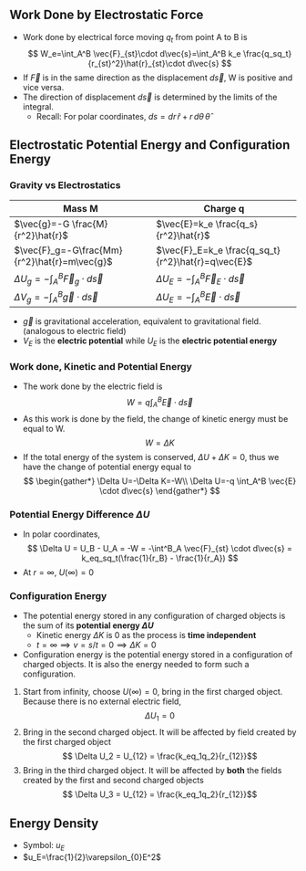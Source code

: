 ## Work Done by Electrostatic Force
- Work done by electrical force moving $q_t$ from point A to B is
$$
W_e=\int_A^B \vec{F}_{st}\cdot d\vec{s}=\int_A^B k_e \frac{q_sq_t}{r_{st}^2}\hat{r}_{st}\cdot d\vec{s}
$$
- If $\vec{F}$ is in the same direction as the displacement $d\vec{s}$, W is positive and vice versa.
- The direction of displacement $d\vec{s}$ is determined by the limits of the integral.
	- Recall: For polar coordinates, $ds = dr\,\hat{r} + r\,d\theta\,\hat{\theta}$
## Electrostatic Potential Energy and Configuration Energy
### Gravity vs Electrostatics
| Mass M | Charge q |
| --- | --- |
| $\vec{g}=-G \frac{M}{r^2}\hat{r}$ | $\vec{E}=k_e \frac{q_s}{r^2}\hat{r}$ |
| $\vec{F}_g=-G\frac{Mm}{r^2}\hat{r}=m\vec{g}$ | $\vec{F}_E=k_e \frac{q_sq_t}{r^2}\hat{r}=q\vec{E}$ |
| $\Delta U_g=-\int_{A}^{B} \vec{F}_g\cdot d\vec{s}$ | $\Delta U_E=-\int_{A}^{B} \vec{F}_E\cdot d\vec{s}$ |
| $\Delta V_g=-\int_{A}^{B} \vec{g}\cdot d\vec{s}$ | $\Delta U_E=-\int_{A}^{B} \vec{E}\cdot d\vec{s}$ |
- $\vec{g}$ is gravitational acceleration, equivalent to gravitational field. (analogous to electric field)
- $V_E$ is the **electric potential** while $U_E$ is the **electric potential energy**
### Work done, Kinetic and Potential Energy
- The work done by the electric field is
$$
W=q \int_A^B \vec{E} \cdot d\vec{s}
$$
- As this work is done by the field, the change of kinetic energy must be equal to W.
$$
W=\Delta K
$$
- If the total energy of the system is conserved, $\Delta U+\Delta K=0$, thus we have the change of potential energy equal to
$$
\begin{gather*}
\Delta U=-\Delta K=-W\\
\Delta U=-q \int_A^B \vec{E} \cdot d\vec{s}
\end{gather*}
$$
### Potential Energy Difference $\Delta U$
- In polar coordinates,
$$
\Delta U = U_B - U_A = -W = -\int^B_A \vec{F}_{st} \cdot d\vec{s} = k_eq_sq_t(\frac{1}{r_B} - \frac{1}{r_A})
$$
- At $r = \infty$, $U(\infty) = 0$
### Configuration Energy
- The potential energy stored in any configuration of charged objects is the sum of its **potential energy $\Delta U$**
	- Kinetic energy $\Delta K$ is 0 as the process is **time independent**
	- $t = \infty \implies v = s/t = 0 \implies \Delta K = 0$
- Configuration energy is the potential energy stored in a configuration of charged objects. It is also the energy needed to form such a configuration.
1. Start from infinity, choose $U(\infty) = 0$, bring in the first charged object. Because there is no external electric field,
$$
\Delta U_1 = 0
$$
2. Bring in the second charged object. It will be affected by field created by the first charged object
$$
\Delta U_2 = U_{12} = \frac{k_eq_1q_2}{r_{12}}$$
3. Bring in the third charged object. It will be affected by **both** the fields created by the first and second charged objects
$$
\Delta U_3 = U_{12} = \frac{k_eq_1q_2}{r_{12}}$$
## Energy Density
- Symbol: $u_E$
- $u_E=\frac{1}{2}\varepsilon_{0}E^2$